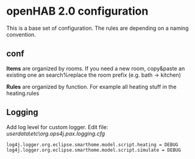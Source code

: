 # openHAB 2.0 configuration

This is a base set of configuration. The rules are depending on a naming convention.

## conf

**Items** are organized by rooms. If you need a new room, copy&paste an existing one an search%replace the room prefix (e.g. bath -> kitchen)

**Rules** are organized by function. For example all heating stuff in the heating.rules

## Logging

Add log level for custom logger. Edit file: *userdata\etc\org.ops4j.pax.logging.cfg*

	log4j.logger.org.eclipse.smarthome.model.script.heating = DEBUG
	log4j.logger.org.eclipse.smarthome.model.script.simulate = DEBUG

